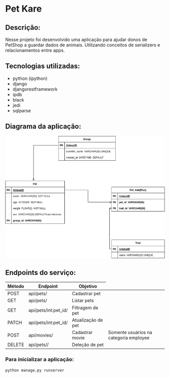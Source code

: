 # Pet Kare

## Descrição:

Nesse projeto foi desenvolvido uma aplicação para ajudar donos de PetShop a guardar dados de animais. Utilizando conceitos de serializers e relacionamentos entre apps.

## Tecnologias utilizadas:

- python (ipython)
- django
- djangorestframework
- ipdb
- black
- jedi
- sqlparse

## Diagrama da aplicação:

![DER-petkare](https://github.com/Ltavio/api_PetKare/blob/main/pet-kare.drawio.png?raw=true)

## Endpoints do serviço:

<table>
    <thead>
        <tr>
            <th>Método</th>
            <th>Endpoint</th>
            <th>Objetivo</th>
        </tr>
    </thead>
    <tbody>
        <tr>
            <td>POST</td>
            <td>api/pets/</td>
            <td>Cadastrar pet</td>
        </tr>
        <tr>
            <td>GET</td>
            <td>api/pets/</td>
            <td>Listar pets</td>
        </tr>
        <tr>
            <td>GET</td>
            <td>api/pets/int:pet_id/</td>
            <td>Filtragem de pet</td>
        </tr>
        <tr>
            <td>PATCH</td>
            <td>api/pets/int:pet_id/</td>
            <td>Atualização de pet</td>
        </tr>
        <tr>
            <td>POST</td>
            <td>api/movies/</td>
            <td>Cadastrar movie</td>
            <td>Somente usuários na categoria employee</td>
        </tr>
        <tr>
            <td>DELETE</td>
            <td>api/pets/<pet_id>/</td>
            <td>Deleção de pet</td>
        </tr>
    </tbody>
</table>

### Para inicializar a aplicação:
````
python manage.py runserver
````
